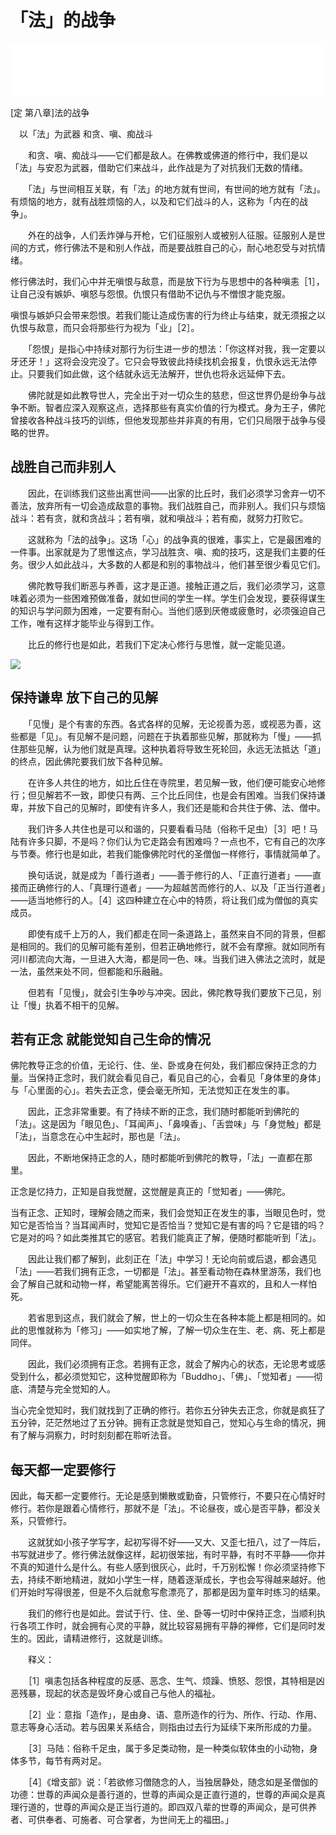 # 「法」的战争

<iframe frameborder="0" marginwidth="0" marginheight="0" width=500 height=86 src="./mp3/42-0.mp3"></iframe>

[定 第八章]法的战争

　以「法」为武器 和贪、嗔、痴战斗

　　和贪、嗔、痴战斗——它们都是敌人。在佛教或佛道的修行中，我们是以「法」与安忍为武器，借助它们来战斗，此作战是为了对抗我们无数的情绪。

　　「法」与世间相互关联，有「法」的地方就有世间，有世间的地方就有「法」。有烦恼的地方，就有战胜烦恼的人，以及和它们战斗的人，这称为「内在的战争」。

　　外在的战争，人们丢炸弹与开枪，它们征服别人或被别人征服。征服别人是世间的方式，修行佛法不是和别人作战，而是要战胜自己的心，耐心地忍受与对抗情绪。

修行佛法时，我们心中并无嗔恨与敌意，而是放下行为与思想中的各种嗔恚［1］，让自己没有嫉妒、嗔怒与怨恨。仇恨只有借助不记仇与不憎恨才能克服。

嗔恨与嫉妒只会带来怨恨。若我们能让造成伤害的行为终止与结束，就无须报之以仇恨与敌意，而只会将那些行为视为「业」［2］。

　　「怨恨」是指心中持续对那行为衍生进一步的想法：「你这样对我，我一定要以牙还牙！」这将会没完没了。它只会导致彼此持续找机会报复，仇恨永远无法停止。只要我们如此做，这个结就永远无法解开，世仇也将永远延伸下去。

　　佛陀就是如此教导世人，完全出于对一切众生的慈悲，但这世界仍是纷争与战争不断。智者应深入观察这点，选择那些有真实价值的行为模式。身为王子，佛陀曾接收各种战斗技巧的训练，但他发现那些并非真的有用，它们只局限于战争与侵略的世界。

## 战胜自己而非别人

　　因此，在训练我们这些出离世间——出家的比丘时，我们必须学习舍弃一切不善法，放弃所有一切会造成敌意的事物。我们战胜自己，而非别人。我们只与烦恼战斗：若有贪，就和贪战斗；若有嗔，就和嗔战斗；若有痴，就努力打败它。

　　这就称为「法的战争」。这场「心」的战争真的很难，事实上，它是最困难的一件事。出家就是为了思惟这点，学习战胜贪、嗔、痴的技巧，这是我们主要的任务。很少人如此战斗，大多数的人都是和别的事物战斗，他们甚至很少看见它们。

　　佛陀教导我们断恶与养善，这才是正道。接触正道之后，我们必须学习，这意味着必须为一些困难预做准备，就如世间的学生一样。学生们会发现，要获得谋生的知识与学问颇为困难，一定要有耐心。当他们感到厌倦或疲惫时，必须强迫自己工作，唯有这样才能毕业与得到工作。

　　比丘的修行也是如此，若我们下定决心修行与思惟，就一定能见道。

![](./img/42-0.webp)

## 保持谦卑 放下自己的见解

　　「见慢」是个有害的东西。各式各样的见解，无论视善为恶，或视恶为善，这些都是「见」。有见解不是问题，问题在于执着那些见解，那就称为「慢」——抓住那些见解，认为他们就是真理。这种执着将导致生死轮回，永远无法抵达「道」的终点，因此佛陀要我们放下各种见解。

　　在许多人共住的地方，如比丘住在寺院里，若见解一致，他们便可能安心地修行；但见解若不一致，即使只有两、三个比丘同住，也是会有困难。当我们保持谦卑，并放下自己的见解时，即使有许多人，我们还是能和合共住于佛、法、僧中。

　　我们许多人共住也是可以和谐的，只要看看马陆（俗称千足虫）［3］吧！马陆有许多只脚，不是吗？你们认为它走路会有困难吗？一点也不，它有自己的次序与节奏。修行也是如此，若我们能像佛陀时代的圣僧伽一样修行，事情就简单了。

　　换句话说，就是成为「善行道者」——善于修行的人、「正直行道者」——直接而正确修行的人、「真理行道者」——为超越苦而修行的人、以及「正当行道者」——适当地修行的人。［4］这四种建立在心中的特质，将让我们成为僧伽的真实成员。

　　即使有成千上万的人，我们都走在同一条道路上，虽然来自不同的背景，但都是相同的。我们的见解可能有差别，但若正确地修行，就不会有摩擦。就如同所有河川都流向大海，一旦进入大海，都是同一色、味。当我们进入佛法之流时，就是一法，虽然来处不同，但都能和乐融融。

　　但若有「见慢」，就会引生争吵与冲突。因此，佛陀教导我们要放下己见，别让「慢」执着不相干的见解。

## 若有正念 就能觉知自己生命的情况

佛陀教导正念的价值，无论行、住、坐、卧或身在何处，我们都应保持正念的力量。当保持正念时，我们就会看见自己，看见自己的心，会看见「身体里的身体」与「心里面的心」。若失去正念，便会毫无所知，无法觉知正在发生的事。

　　因此，正念非常重要。有了持续不断的正念，我们随时都能听到佛陀的「法」。这是因为「眼见色」、「耳闻声」、「鼻嗅香」、「舌尝味」与「身觉触」都是「法」，当意念在心中生起时，那也是「法」。

　　因此，不断地保持正念的人，随时都能听到佛陀的教导，「法」一直都在那里。

正念是忆持力，正知是自我觉醒，这觉醒是真正的「觉知者」——佛陀。

当有正念、正知时，理解会随之而来，我们会觉知正在发生的事，当眼见色时，觉知它是否恰当？当耳闻声时，觉知它是否恰当？觉知它是有害的吗？它是错的吗？它是对的吗？如此类推其它的感官。若我们能真正了解，便随时都能听到「法」。

　　因此让我们都了解到，此刻正在「法」中学习！无论向前或后退，都会遇见「法」——若我们拥有正念，一切都是「法」。甚至看动物在森林里游荡，我们也会了解自己就和动物一样，希望能离苦得乐。它们避开不喜欢的，且和人一样怕死。

　　若省思到这点，我们就会了解，世上的一切众生在各种本能上都是相同的。如此的思惟就称为「修习」——如实地了解，了解一切众生在生、老、病、死上都是同伴。

　　因此，我们必须拥有正念。若拥有正念，就会了解内心的状态，无论思考或感受到什么，都必须觉知它，这种觉醒即称为「Buddho」、「佛」、「觉知者」——彻底、清楚与完全觉知的人。

当心完全觉知时，我们就找到了正确的修行。若你五分钟失去正念，你就是疯狂了五分钟，茫茫然地过了五分钟。拥有正念就是觉知自己，觉知心与生命的情况，拥有了解与洞察力，时时刻刻都在聆听法音。

## 每天都一定要修行

因此，每天都一定要修行。无论是感到懒散或勤奋，只管修行，不要只在心情好时修行。若你是跟着心情修行，那就不是「法」。不论昼夜，或心是否平静，都没关系，只管修行。

　　这就犹如小孩子学写字，起初写得不好——又大、又歪七扭八，过了一阵后，书写就进步了。修行佛法就像这样，起初很笨拙，有时平静，有时不平静——你并不真的知道什么是什么。有些人感到很灰心，此时，千万别松懈！你必须坚持修下去，持续不断地精进，就如小学生一样，随着逐渐成长，字也会写得越来越好。他们开始时写得很差，但是不久后就愈写愈漂亮了，那都是因为童年时练习的结果。

　　我们的修行也是如此。尝试于行、住、坐、卧等一切时中保持正念，当顺利执行各项工作时，就会拥有心灵的平静，就比较容易拥有平静的禅修，它们是同时发生的。因此，请精进修行，这就是训练。

　　释义：

　　［1］嗔恚包括各种程度的反感、恶念、生气、烦躁、愤怒、怨恨，其特相是凶恶残暴，现起的状态是毁坏身心或自己与他人的福祉。

　　［2］业：意指「造作」，是由身、语、意所造作的行为、所作、行动、作用、意志等身心活动。若与因果关系结合，则指由过去行为延续下来所形成的力量。

　　［3］马陆：俗称千足虫，属于多足类动物，是一种类似软体虫的小动物，身体多节，每节有两对足。

　　［4］《增支部》说：「若欲修习僧随念的人，当独居静处，随念如是圣僧伽的功德：世尊的声闻众是善行道的，世尊的声闻众是正直行道的，世尊的声闻众是真理行道的，世尊的声闻众是正当行道的。即四双八辈的世尊的声闻众，是可供养者、可供奉者、可施者、可合掌者，为世间无上的福田。」

 
